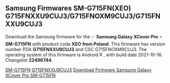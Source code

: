 <h2>Samsung Firmwares SM-G715FN(XEO) G715FNXXU9CUJ3/G715FNOXM9CUJ3/G715FNXXU9CUJ3</h2>
Download the Samsung firmware for the ✅ <strong>Samsung Galaxy XCover Pro </strong> ⭐ <strong>SM-G715FN</strong> with product code <strong>XEO</strong> <strong> from Poland</strong>. This firmware has version number PDA <strong>G715FNXXU9CUJ3</strong> and CSC G715FNOXM9CUJ3. The operating system of this firmware is Android R , with build date 2021-10-16. Changelist <strong>22496744</strong>.


[SM-G715FN](https://samfirm.shop/samsung/model/SM-G715FN)
[G715FNXXU9CUJ3](https://samfirm.shop/samsung/pda/G715FNXXU9CUJ3)
[Download Firmware Samsung Galaxy XCover Pro SM-G715FN](https://samfirm.shop/samsung/firmware/465676)
